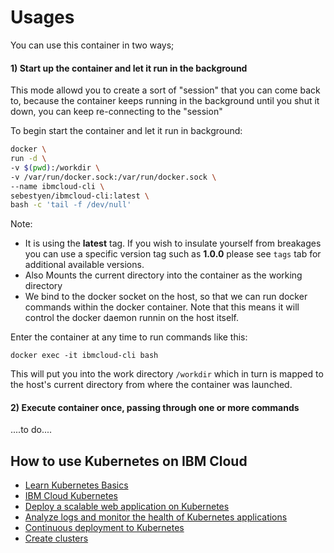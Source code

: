 # Usages

You can use this container in two ways;

#### 1) Start up the container and let it run in the background
This mode allowd you to create a sort of "session" that you can come back to, because the container keeps running in the background until you shut it down, you can keep re-connecting to the "session"



To begin start the container and let it run in background:

```bash
docker \
run -d \
-v $(pwd):/workdir \
-v /var/run/docker.sock:/var/run/docker.sock \
--name ibmcloud-cli \
sebestyen/ibmcloud-cli:latest \
bash -c 'tail -f /dev/null'
```

Note:

* It is using the **latest** tag. If you wish to insulate yourself from breakages you can use a specific version tag such as **1.0.0** please see `tags` tab for additional available versions.
* Also Mounts the current directory into the container as the working directory
* We bind to the docker socket on the host, so that we can run docker commands within the docker container.  Note that this means it will control the docker daemon runnin on the host itself. 



Enter the container at any time to run commands like this:

```
docker exec -it ibmcloud-cli bash
```

This will put you into the work directory `/workdir` which in turn is mapped to the host's current directory from where the container was launched.



#### 2) Execute container once, passing through one or more commands

....to do....



## How to use Kubernetes on IBM Cloud

* [Learn Kubernetes Basics](https://kubernetes.io/docs/tutorials/kubernetes-basics/)
* [IBM Cloud Kubernetes](https://www.ibm.com/cloud/container-service)
* [Deploy a scalable web application on Kubernetes](https://console.bluemix.net/docs/tutorials/scalable-webapp-kubernetes.html#deploy-a-scalable-web-application-on-kubernetes)
* [Analyze logs and monitor the health of Kubernetes applications](https://console.bluemix.net/docs/tutorials/kubernetes-log-analysis-kibana.html#analyze-logs-and-monitor-the-health-of-kubernetes-applications)
* [Continuous deployment to Kubernetes](https://console.bluemix.net/docs/tutorials/continuous-deployment-to-kubernetes.html#continuous-deployment-to-kubernetes)
* [Create clusters](https://console.bluemix.net/docs/containers/cs_tutorials.html#cs_cluster_tutorial)